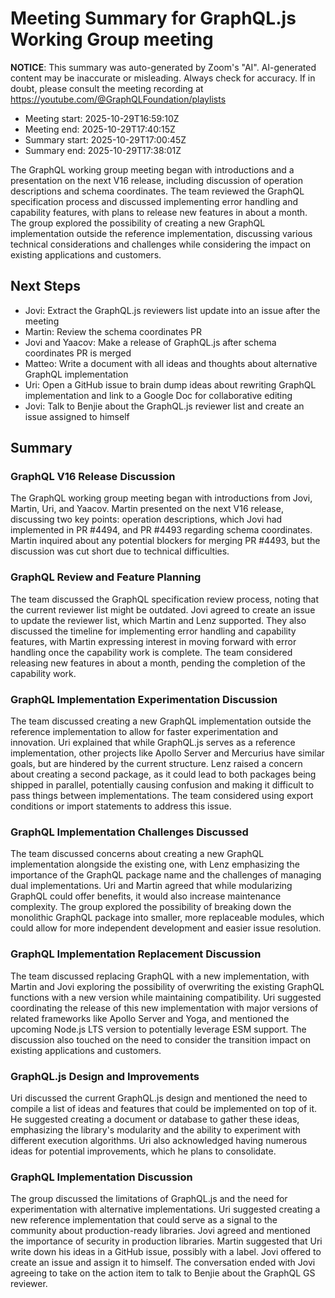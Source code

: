 # Meeting Summary for GraphQL.js Working Group meeting

**NOTICE**: This summary was auto-generated by Zoom's "AI". AI-generated
content may be inaccurate or misleading. Always check for accuracy. If in
doubt, please consult the meeting recording at
https://youtube.com/@GraphQLFoundation/playlists

- Meeting start: 2025-10-29T16:59:10Z
- Meeting end: 2025-10-29T17:40:15Z
- Summary start: 2025-10-29T17:00:45Z
- Summary end: 2025-10-29T17:38:01Z

The GraphQL working group meeting began with introductions and a presentation on the next V16 release, including discussion of operation descriptions and schema coordinates. The team reviewed the GraphQL specification process and discussed implementing error handling and capability features, with plans to release new features in about a month. The group explored the possibility of creating a new GraphQL implementation outside the reference implementation, discussing various technical considerations and challenges while considering the impact on existing applications and customers.

## Next Steps

- Jovi: Extract the GraphQL.js reviewers list update into an issue after the meeting
- Martin: Review the schema coordinates PR
- Jovi and Yaacov: Make a release of GraphQL.js after schema coordinates PR is merged
- Matteo: Write a document with all ideas and thoughts about alternative GraphQL implementation
- Uri: Open a GitHub issue to brain dump ideas about rewriting GraphQL implementation and link to a Google Doc for collaborative editing
- Jovi: Talk to Benjie about the GraphQL.js reviewer list and create an issue assigned to himself

## Summary

### GraphQL V16 Release Discussion

The GraphQL working group meeting began with introductions from Jovi, Martin, Uri, and Yaacov. Martin presented on the next V16 release, discussing two key points: operation descriptions, which Jovi had implemented in PR #4494, and PR #4493 regarding schema coordinates. Martin inquired about any potential blockers for merging PR #4493, but the discussion was cut short due to technical difficulties.

### GraphQL Review and Feature Planning

The team discussed the GraphQL specification review process, noting that the current reviewer list might be outdated. Jovi agreed to create an issue to update the reviewer list, which Martin and Lenz supported. They also discussed the timeline for implementing error handling and capability features, with Martin expressing interest in moving forward with error handling once the capability work is complete. The team considered releasing new features in about a month, pending the completion of the capability work.

### GraphQL Implementation Experimentation Discussion

The team discussed creating a new GraphQL implementation outside the reference implementation to allow for faster experimentation and innovation. Uri explained that while GraphQL.js serves as a reference implementation, other projects like Apollo Server and Mercurius have similar goals, but are hindered by the current structure. Lenz raised a concern about creating a second package, as it could lead to both packages being shipped in parallel, potentially causing confusion and making it difficult to pass things between implementations. The team considered using export conditions or import statements to address this issue.

### GraphQL Implementation Challenges Discussed

The team discussed concerns about creating a new GraphQL implementation alongside the existing one, with Lenz emphasizing the importance of the GraphQL package name and the challenges of managing dual implementations. Uri and Martin agreed that while modularizing GraphQL could offer benefits, it would also increase maintenance complexity. The group explored the possibility of breaking down the monolithic GraphQL package into smaller, more replaceable modules, which could allow for more independent development and easier issue resolution.

### GraphQL Implementation Replacement Discussion

The team discussed replacing GraphQL with a new implementation, with Martin and Jovi exploring the possibility of overwriting the existing GraphQL functions with a new version while maintaining compatibility. Uri suggested coordinating the release of this new implementation with major versions of related frameworks like Apollo Server and Yoga, and mentioned the upcoming Node.js LTS version to potentially leverage ESM support. The discussion also touched on the need to consider the transition impact on existing applications and customers.

### GraphQL.js Design and Improvements

Uri discussed the current GraphQL.js design and mentioned the need to compile a list of ideas and features that could be implemented on top of it. He suggested creating a document or database to gather these ideas, emphasizing the library's modularity and the ability to experiment with different execution algorithms. Uri also acknowledged having numerous ideas for potential improvements, which he plans to consolidate.

### GraphQL Implementation Discussion

The group discussed the limitations of GraphQL.js and the need for experimentation with alternative implementations. Uri suggested creating a new reference implementation that could serve as a signal to the community about production-ready libraries. Jovi agreed and mentioned the importance of security in production libraries. Martin suggested that Uri write down his ideas in a GitHub issue, possibly with a label. Jovi offered to create an issue and assign it to himself. The conversation ended with Jovi agreeing to take on the action item to talk to Benjie about the GraphQL GS reviewer.
